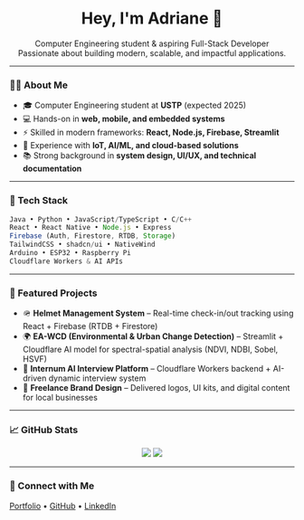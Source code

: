 <h1 align="center">Hey, I'm Adriane 👋</h1>
<p align="center">
  Computer Engineering student & aspiring Full-Stack Developer<br>
  Passionate about building modern, scalable, and impactful applications.
</p>

---

### 👨‍💻 About Me
- 🎓 Computer Engineering student at **USTP** (expected 2025)  
- 💻 Hands-on in **web, mobile, and embedded systems**  
- ⚡ Skilled in modern frameworks: **React, Node.js, Firebase, Streamlit**  
- 🔬 Experience with **IoT, AI/ML, and cloud-based solutions**  
- 📚 Strong background in **system design, UI/UX, and technical documentation**  

---

### 🔧 Tech Stack
```ts
Java • Python • JavaScript/TypeScript • C/C++
React • React Native • Node.js • Express
Firebase (Auth, Firestore, RTDB, Storage)
TailwindCSS • shadcn/ui • NativeWind
Arduino • ESP32 • Raspberry Pi
Cloudflare Workers & AI APIs
```

---

### 🚀 Featured Projects
- 🪖 **Helmet Management System** – Real-time check-in/out tracking using React + Firebase (RTDB + Firestore)  
- 🌍 **EA-WCD (Environmental & Urban Change Detection)** – Streamlit + Cloudflare AI model for spectral-spatial analysis (NDVI, NDBI, Sobel, HSVF)  
- 🤖 **Internum AI Interview Platform** – Cloudflare Workers backend + AI-driven dynamic interview system  
- 🎨 **Freelance Brand Design** – Delivered logos, UI kits, and digital content for local businesses  

---

### 📈 GitHub Stats
<p align="center">
  <img src="https://github-readme-stats.vercel.app/api?username=MixnUP&show_icons=true&theme=github_dark" />
  <img src="https://github-readme-streak-stats.herokuapp.com/?user=MixnUP&theme=github-dark" />
</p>

---

### 🧭 Connect with Me
[Portfolio](https://nyxon.dev) • [GitHub](https://github.com/MixnUP) • [LinkedIn](https://linkedin.com/in/yourhandle)
